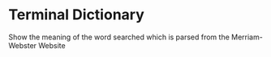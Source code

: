 # Terminal Dictionary
Show the meaning of the word searched which is parsed from the Merriam-Webster Website
